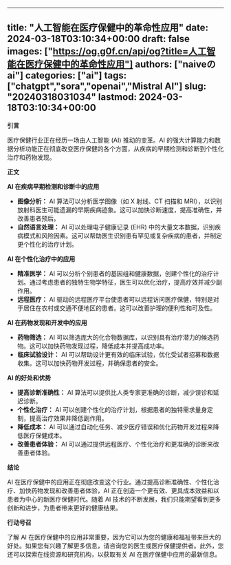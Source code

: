 
---
title: "人工智能在医疗保健中的革命性应用"
date: 2024-03-18T03:10:34+00:00
draft: false
images: ["https://og.g0f.cn/api/og?title=人工智能在医疗保健中的革命性应用"]
authors: ["naiveのai"]
categories: ["ai"]
tags: ["chatgpt","sora","openai","Mistral AI"]
slug: "20240318031034"
lastmod: 2024-03-18T03:10:34+00:00
---
**引言**

医疗保健行业正在经历一场由人工智能 (AI) 推动的变革。AI 的强大计算能力和数据分析功能正在彻底改变医疗保健的各个方面，从疾病的早期检测和诊断到个性化治疗和药物发现。

**正文**

**AI 在疾病早期检测和诊断中的应用**

* **图像分析：** AI 算法可以分析医学图像（如 X 射线、CT 扫描和 MRI），以识别放射科医生可能遗漏的早期疾病迹象。这可以加快诊断速度，提高准确性，并改善患者预后。
* **自然语言处理：** AI 可以处理电子健康记录 (EHR) 中的大量文本数据，识别疾病模式和风险因素。这可以帮助医生识别患有罕见或复杂疾病的患者，并制定更个性化的治疗计划。

**AI 在个性化治疗中的应用**

* **精准医学：** AI 可以分析个别患者的基因组和健康数据，创建个性化的治疗计划。通过考虑患者的独特生物学特征，医生可以优化治疗，提高疗效并减少副作用。
* **远程医疗：** AI 驱动的远程医疗平台使患者可以远程访问医疗保健，特别是对于居住在农村或交通不便地区的患者。这可以改善护理的便利性和可及性。

**AI 在药物发现和开发中的应用**

* **药物筛选：** AI 可以筛选庞大的化合物数据库，以识别具有治疗潜力的候选药物。这可以加快药物发现过程，降低成本并提高成功率。
* **临床试验设计：** AI 可以帮助设计更有效的临床试验，优化受试者招募和数据收集。这可以加快药物开发过程，并确保患者的安全。

**AI 的好处和优势**

* **提高诊断准确性：** AI 算法可以提供比人类专家更准确的诊断，减少误诊和延迟诊断。
* **个性化治疗：** AI 可以创建个性化的治疗计划，根据患者的独特需求量身定制，提高治疗效果并降低副作用。
* **降低成本：** AI 可以通过自动化任务、减少医疗错误和优化药物开发过程来降低医疗保健成本。
* **改善患者体验：** AI 可以通过提供远程医疗、个性化治疗和更准确的诊断来改善患者体验。

**结论**

AI 在医疗保健中的应用正在彻底改变这个行业。通过提高诊断准确性、个性化治疗、加快药物发现和改善患者体验，AI 正在创造一个更有效、更具成本效益和以患者为中心的新医疗保健时代。随着 AI 技术的不断发展，我们只能期望看到更多创新和进步，为患者带来更好的健康结果。

**行动号召**

了解 AI 在医疗保健中的应用非常重要，因为它可以为您的健康和福祉带来巨大的好处。如果您有兴趣了解更多信息，请咨询您的医生或医疗保健提供者。此外，您还可以探索在线资源和研究机构，以获取有关 AI 在医疗保健中应用的最新信息。